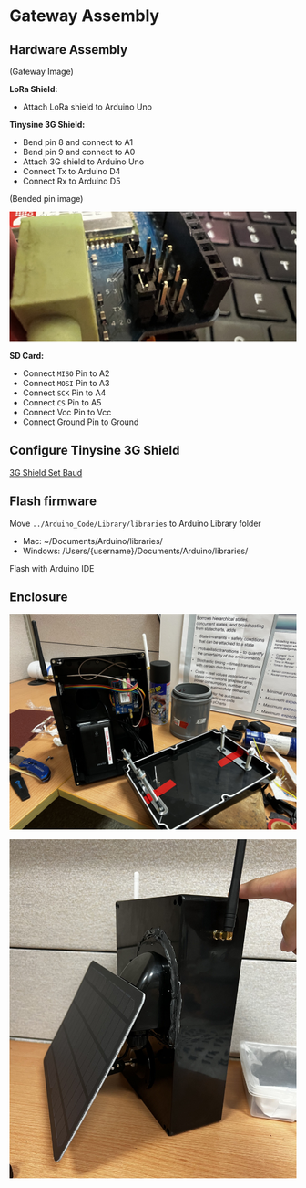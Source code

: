 # Gateway Assembly

## Hardware Assembly

(Gateway Image)

**LoRa Shield:**

- Attach LoRa shield to Arduino Uno

**Tinysine 3G Shield:**

- Bend pin 8 and connect to A1
- Bend pin 9 and connect to A0
- Attach 3G shield to Arduino Uno
- Connect Tx to Arduino D4
- Connect Rx to Arduino D5

(Bended pin image)

![gateway_3g_shield_pin.jpeg](./images/assembly/gateway_3g_shield_pin.jpeg)

**SD Card:**

- Connect `MISO` Pin to A2
- Connect `MOSI` Pin to A3
- Connect `SCK` Pin to A4
- Connect `CS` Pin to A5
- Connect Vcc Pin to Vcc
- Connect Ground Pin to Ground

## Configure Tinysine 3G Shield

[3G Shield Set Baud](./3g_shield_setbaud/README.md)

## Flash firmware

Move `../Arduino_Code/Library/libraries` to Arduino Library folder

- Mac: ~/Documents/Arduino/libraries/
- Windows: /Users/{username}/Documents/Arduino/libraries/

Flash with Arduino IDE

## Enclosure

![gateway_small.jpg](./images/assembly/gateway_small.jpg)

![gateway_small_side.jpg](./images/assembly/gateway_small_side.jpg)
